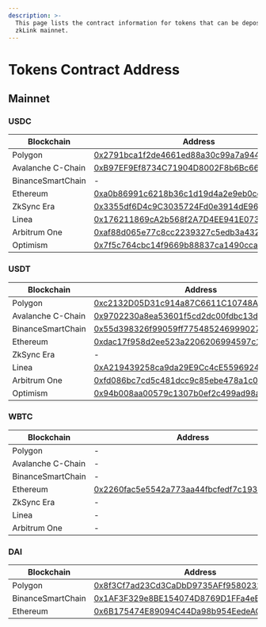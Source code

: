 ```yaml
---
description: >-
  This page lists the contract information for tokens that can be deposited to
  zkLink mainnet.
---
```


# Tokens Contract Address

## Mainnet

### USDC

<table data-full-width="false"><thead><tr><th>Blockchain</th><th>Address</th><th>Decimals</th></tr></thead><tbody><tr><td>Polygon</td><td><a href="https://polygonscan.com/token/0x2791bca1f2de4661ed88a30c99a7a9449aa84174">0x2791bca1f2de4661ed88a30c99a7a9449aa84174</a></td><td>6</td></tr><tr><td>Avalanche C-Chain</td><td><a href="https://snowtrace.io/token/0xB97EF9Ef8734C71904D8002F8b6Bc66Dd9c48a6E">0xB97EF9Ef8734C71904D8002F8b6Bc66Dd9c48a6E</a></td><td>6</td></tr><tr><td>BinanceSmartChain</td><td>-</td><td></td></tr><tr><td>Ethereum</td><td><a href="https://etherscan.io/token/0xa0b86991c6218b36c1d19d4a2e9eb0ce3606eb48">0xa0b86991c6218b36c1d19d4a2e9eb0ce3606eb48</a></td><td>6</td></tr><tr><td>ZkSync Era</td><td><a href="https://explorer.zksync.io/address/0x3355df6D4c9C3035724Fd0e3914dE96A5a83aaf4">0x3355df6D4c9C3035724Fd0e3914dE96A5a83aaf4</a></td><td>6</td></tr><tr><td>Linea</td><td><a href="https://lineascan.build/address/0x176211869ca2b568f2a7d4ee941e073a821ee1ff">0x176211869cA2b568f2A7D4EE941E073a821EE1ff</a></td><td>-</td></tr><tr><td>Arbitrum One</td><td><a href="https://arbiscan.io/token/0xaf88d065e77c8cc2239327c5edb3a432268e5831">0xaf88d065e77c8cc2239327c5edb3a432268e5831</a></td><td>6</td></tr><tr><td>Optimism</td><td><a href="https://optimistic.etherscan.io/token/0x7f5c764cbc14f9669b88837ca1490cca17c31607">0x7f5c764cbc14f9669b88837ca1490cca17c31607</a></td><td>6</td></tr></tbody></table>

### USDT

| Blockchain        | Address                                                                                                                        | Decimals |
| ----------------- | ------------------------------------------------------------------------------------------------------------------------------ | -------- |
| Polygon           | [0xc2132D05D31c914a87C6611C10748AEb04B58e8F](https://polygonscan.com/token/0xc2132D05D31c914a87C6611C10748AEb04B58e8F)         | 6        |
| Avalanche C-Chain | [0x9702230a8ea53601f5cd2dc00fdbc13d4df4a8c7](https://snowtrace.io/token/0x9702230a8ea53601f5cd2dc00fdbc13d4df4a8c7)            | 6        |
| BinanceSmartChain | [0x55d398326f99059ff775485246999027b3197955](https://bscscan.com/token/0x55d398326f99059ff775485246999027b3197955)             | 18       |
| Ethereum          | [0xdac17f958d2ee523a2206206994597c13d831ec7](https://etherscan.io/token/0xdac17f958d2ee523a2206206994597c13d831ec7)            | 6        |
| ZkSync Era        | -                                                                                                                              | -        |
| Linea             | [0xA219439258ca9da29E9Cc4cE5596924745e12B93](https://lineascan.build/address/0xa219439258ca9da29e9cc4ce5596924745e12b93)       | -        |
| Arbitrum One      | [0xfd086bc7cd5c481dcc9c85ebe478a1c0b69fcbb9](https://arbiscan.io/token/0xfd086bc7cd5c481dcc9c85ebe478a1c0b69fcbb9)             | 6        |
| Optimism          | [0x94b008aa00579c1307b0ef2c499ad98a8ce58e58](https://optimistic.etherscan.io/token/0x94b008aa00579c1307b0ef2c499ad98a8ce58e58) | 6        |

### WBTC

| Blockchain        | Address                                                                                                             | Decimals |
| ----------------- | ------------------------------------------------------------------------------------------------------------------- | -------- |
| Polygon           | -                                                                                                                   |          |
| Avalanche C-Chain | -                                                                                                                   |          |
| BinanceSmartChain | -                                                                                                                   |          |
| Ethereum          | [0x2260fac5e5542a773aa44fbcfedf7c193bc2c599](https://etherscan.io/token/0x2260fac5e5542a773aa44fbcfedf7c193bc2c599) | 8        |
| ZkSync Era        | -                                                                                                                   |          |
| Linea             | -                                                                                                                   | -        |
| Arbitrum One      | -                                                                                                                   |          |

### DAI

| Blockchain        | Address                                                                                                                | Decimals |
| ----------------- | ---------------------------------------------------------------------------------------------------------------------- | -------- |
| Polygon           | [0x8f3Cf7ad23Cd3CaDbD9735AFf958023239c6A063](https://polygonscan.com/token/0x8f3cf7ad23cd3cadbd9735aff958023239c6a063) | 18       |
| BinanceSmartChain | [0x1AF3F329e8BE154074D8769D1FFa4eE058B1DBc3](https://bscscan.com/token/0x1af3f329e8be154074d8769d1ffa4ee058b1dbc3)     | 18       |
| Ethereum          | [0x6B175474E89094C44Da98b954EedeAC495271d0F](https://etherscan.io/token/0x6b175474e89094c44da98b954eedeac495271d0f)    | 18       |

